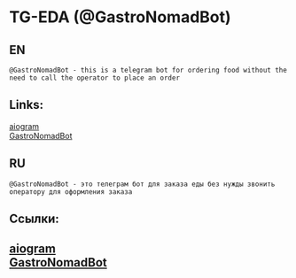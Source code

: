 # TG-EDA (@GastroNomadBot)

## EN
```
@GastroNomadBot - this is a telegram bot for ordering food without the need to call the operator to place an order
```

## Links:
[aiogram](https://github.com/aiogram/aiogram)  
[GastroNomadBot](https://t.me/GastroNomadBot)  

## RU
```
@GastroNomadBot - это телеграм бот для заказа еды без нужды звонить оператору для оформления заказа
```

## Ссылки:
[aiogram](https://github.com/aiogram/aiogram)  
[GastroNomadBot](https://t.me/GastroNomadBot)  
---

![]()